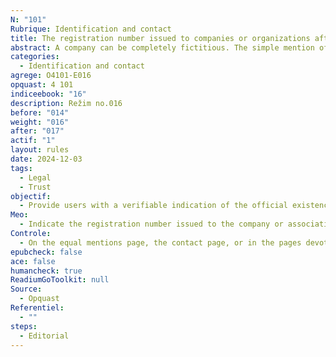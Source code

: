 ```yaml
---
N: "101"
Rubrique: Identification and contact
title: The registration number issued to companies or organizations after the registration procedures in force in their country is indicated.
abstract: A company can be completely fictitious. The simple mention of an official number makes it possible to give an indication on its administrative status.
categories:
  - Identification and contact
agrege: O4101-E016
opquast: 4 101
indiceebook: "16"
description: Režim no.016
before: "014"
weight: "016"
after: "017"
actif: "1"
layout: rules
date: 2024-12-03
tags:
  - Legal
  - Trust
objectif:
  - Provide users with a verifiable indication of the official existence of the structure that is editing and making available the digital book.
Meo:
  - Indicate the registration number issued to the company or association after the registration procedures in force in its country. This good practice does not apply to physical readers unless they are constituted in legal entirety (freelances, self-entrepreneurs, etc.).
Controle:
  - On the equal mentions page, the contact page, or in the pages devoted to the general conditions of use or sale, Ensure that the registration number issued to the company or association following the legal procedures in force in its country is indicated.
epubcheck: false
ace: false
humancheck: true
ReadiumGoToolkit: null
Source:
  - Opquast
Referentiel:
  - ""
steps:
  - Editorial
---
```

